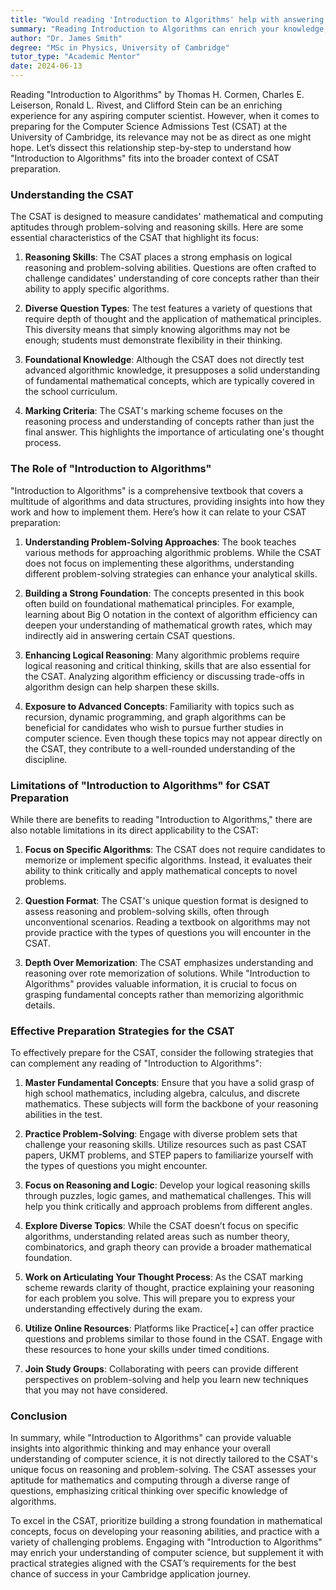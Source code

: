 ```yaml
---
title: "Would reading 'Introduction to Algorithms' help with answering questions in the CSAT (University of Cambridge's Computer Science Admission Test)?"
summary: "Reading Introduction to Algorithms can enrich your knowledge, but its direct relevance to the CSAT at Cambridge is limited. Focus on problem-solving skills."
author: "Dr. James Smith"
degree: "MSc in Physics, University of Cambridge"
tutor_type: "Academic Mentor"
date: 2024-06-13
---
```


Reading "Introduction to Algorithms" by Thomas H. Cormen, Charles E. Leiserson, Ronald L. Rivest, and Clifford Stein can be an enriching experience for any aspiring computer scientist. However, when it comes to preparing for the Computer Science Admissions Test (CSAT) at the University of Cambridge, its relevance may not be as direct as one might hope. Let’s dissect this relationship step-by-step to understand how "Introduction to Algorithms" fits into the broader context of CSAT preparation.

### Understanding the CSAT

The CSAT is designed to measure candidates' mathematical and computing aptitudes through problem-solving and reasoning skills. Here are some essential characteristics of the CSAT that highlight its focus:

1. **Reasoning Skills**: The CSAT places a strong emphasis on logical reasoning and problem-solving abilities. Questions are often crafted to challenge candidates' understanding of core concepts rather than their ability to apply specific algorithms.

2. **Diverse Question Types**: The test features a variety of questions that require depth of thought and the application of mathematical principles. This diversity means that simply knowing algorithms may not be enough; students must demonstrate flexibility in their thinking.

3. **Foundational Knowledge**: Although the CSAT does not directly test advanced algorithmic knowledge, it presupposes a solid understanding of fundamental mathematical concepts, which are typically covered in the school curriculum.

4. **Marking Criteria**: The CSAT's marking scheme focuses on the reasoning process and understanding of concepts rather than just the final answer. This highlights the importance of articulating one's thought process.

### The Role of "Introduction to Algorithms"

"Introduction to Algorithms" is a comprehensive textbook that covers a multitude of algorithms and data structures, providing insights into how they work and how to implement them. Here’s how it can relate to your CSAT preparation:

1. **Understanding Problem-Solving Approaches**: The book teaches various methods for approaching algorithmic problems. While the CSAT does not focus on implementing these algorithms, understanding different problem-solving strategies can enhance your analytical skills.

2. **Building a Strong Foundation**: The concepts presented in this book often build on foundational mathematical principles. For example, learning about Big O notation in the context of algorithm efficiency can deepen your understanding of mathematical growth rates, which may indirectly aid in answering certain CSAT questions.

3. **Enhancing Logical Reasoning**: Many algorithmic problems require logical reasoning and critical thinking, skills that are also essential for the CSAT. Analyzing algorithm efficiency or discussing trade-offs in algorithm design can help sharpen these skills.

4. **Exposure to Advanced Concepts**: Familiarity with topics such as recursion, dynamic programming, and graph algorithms can be beneficial for candidates who wish to pursue further studies in computer science. Even though these topics may not appear directly on the CSAT, they contribute to a well-rounded understanding of the discipline.

### Limitations of "Introduction to Algorithms" for CSAT Preparation

While there are benefits to reading "Introduction to Algorithms," there are also notable limitations in its direct applicability to the CSAT:

1. **Focus on Specific Algorithms**: The CSAT does not require candidates to memorize or implement specific algorithms. Instead, it evaluates their ability to think critically and apply mathematical concepts to novel problems.

2. **Question Format**: The CSAT's unique question format is designed to assess reasoning and problem-solving skills, often through unconventional scenarios. Reading a textbook on algorithms may not provide practice with the types of questions you will encounter in the CSAT.

3. **Depth Over Memorization**: The CSAT emphasizes understanding and reasoning over rote memorization of solutions. While "Introduction to Algorithms" provides valuable information, it is crucial to focus on grasping fundamental concepts rather than memorizing algorithmic details.

### Effective Preparation Strategies for the CSAT

To effectively prepare for the CSAT, consider the following strategies that can complement any reading of "Introduction to Algorithms":

1. **Master Fundamental Concepts**: Ensure that you have a solid grasp of high school mathematics, including algebra, calculus, and discrete mathematics. These subjects will form the backbone of your reasoning abilities in the test.

2. **Practice Problem-Solving**: Engage with diverse problem sets that challenge your reasoning skills. Utilize resources such as past CSAT papers, UKMT problems, and STEP papers to familiarize yourself with the types of questions you might encounter.

3. **Focus on Reasoning and Logic**: Develop your logical reasoning skills through puzzles, logic games, and mathematical challenges. This will help you think critically and approach problems from different angles.

4. **Explore Diverse Topics**: While the CSAT doesn’t focus on specific algorithms, understanding related areas such as number theory, combinatorics, and graph theory can provide a broader mathematical foundation.

5. **Work on Articulating Your Thought Process**: As the CSAT marking scheme rewards clarity of thought, practice explaining your reasoning for each problem you solve. This will prepare you to express your understanding effectively during the exam.

6. **Utilize Online Resources**: Platforms like Practice[+] can offer practice questions and problems similar to those found in the CSAT. Engage with these resources to hone your skills under timed conditions.

7. **Join Study Groups**: Collaborating with peers can provide different perspectives on problem-solving and help you learn new techniques that you may not have considered.

### Conclusion

In summary, while "Introduction to Algorithms" can provide valuable insights into algorithmic thinking and may enhance your overall understanding of computer science, it is not directly tailored to the CSAT's unique focus on reasoning and problem-solving. The CSAT assesses your aptitude for mathematics and computing through a diverse range of questions, emphasizing critical thinking over specific knowledge of algorithms.

To excel in the CSAT, prioritize building a strong foundation in mathematical concepts, focus on developing your reasoning abilities, and practice with a variety of challenging problems. Engaging with "Introduction to Algorithms" may enrich your understanding of computer science, but supplement it with practical strategies aligned with the CSAT’s requirements for the best chance of success in your Cambridge application journey.
    
